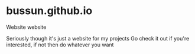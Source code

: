 # bussun.github.io
Website website

Seriously though it's just a website for my projects
Go check it out if you're interested, if not then do whatever you want
